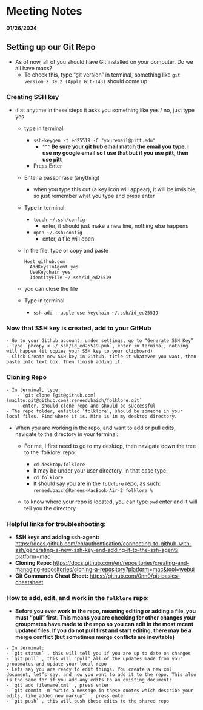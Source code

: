 # Meeting Notes

**01/26/2024**

## Setting up our Git Repo

- As of now, all of you should have Git installed on your computer. Do we all have macs?
    - To check this, type “git version” in terminal, something like `git version 2.39.2 (Apple Git-143)` should come up
### Creating SSH key
- if at anytime in these steps it asks you something like yes / no, just type yes
    - type in terminal:
        - `ssh-keygen -t ed25519 -C "youremail@pitt.edu"`
            - ^^^ **Be sure your git hub email match the email you type, I use my google email so I use that but if you use pitt, then use pitt**
        - Press Enter
    - Enter a passphrase (anything)
        - when you type this out (a key icon will appear), it will be invisible, so just remember what you type and press enter
    - Type in terminal:
        - `touch ~/.ssh/config`
            - enter, it should just make a new line, nothing else happens
        - `open ~/.ssh/config`
            - enter, a file will open
    - In the file, type or copy and paste
        
        ```
        Host github.com
          AddKeysToAgent yes
          UseKeychain yes
          IdentityFile ~/.ssh/id_ed25519
        ```
        
    - you can close the file
    - Type in terminal
        - `ssh-add --apple-use-keychain ~/.ssh/id_ed25519`
### Now that SSH key is created, add to your GitHub
    - Go to your Github account, under settings, go to “Generate SSH Key”
    - Type `pbcopy < ~/.ssh/id_ed25519.pub`, enter in terminal, nothing will happen (it copies your SSH key to your clipboard)
    - Click Create new SSH key in Github, title it whatever you want, then paste into text box. Then finish adding it.
### Cloning Repo
    - In terminal, type:
        - `git clone [git@github.com](mailto:git@github.com):reneedubaich/folklore.git`
        - enter, should clone repo and should be successful
    - The repo folder, entitled ‘folklore’, should be someone in your local files. Find where it is. Mine is in my desktop directory.
- When you are working in the repo, and want to add or pull edits, navigate to the directory in your terminal:
    - For me, I first need to go to my desktop, then navigate down the tree to the ‘folklore’ repo:
        - `cd desktop/folklore`
        - It may be under your user directory, in that case type:
        - `cd folklore`
        - It should say you are in the `folklore` repo, as such: `reneedubaich@Renees-MacBook-Air-2 folklore %`
            
    - to know where your repo is located, you can type `pwd` enter and it will tell you the directory.

### Helpful links for troubleshooting:

   - **SSH keys and adding ssh-agent:** https://docs.github.com/en/authentication/connecting-to-github-with-ssh/generating-a-new-ssh-key-and-adding-it-to-the-ssh-agent?platform=mac
   - **Cloning Repo:** https://docs.github.com/en/repositories/creating-and-managing-repositories/cloning-a-repository?platform=mac&tool=webui
   - **Git Commands Cheat Sheet:** https://github.com/0nn0/git-basics-cheatsheet
   
### How to add, edit, and work in the `folklore` repo:

   - **Before you ever work in the repo, meaning editing or adding a file, you must “pull” first. This means you are checking for other changes your groupmates 
    have made to the repo so you can edit in the most recent updated files. If you do not pull first and start editing, there may be a merge conflict (but sometimes 
    merge conflicts are inevitable)**
   
    - In terminal:
    - `git status` , this will tell you if you are up to date on changes
    - `git pull` , this will “pull” all of the updates made from your groupmates and update your local repo
    - Lets say you are ready to edit things. You create a new xml document, let’s say, and now you want to add it to the repo. This also is the same for if you add any edits to an existing document:
    - `git add filename.xml` , press enter
    - `git commit -m "write a message in these quotes which describe your edits, like added new markup"` , press enter
    - `git push` , this will push these edits to the shared repo